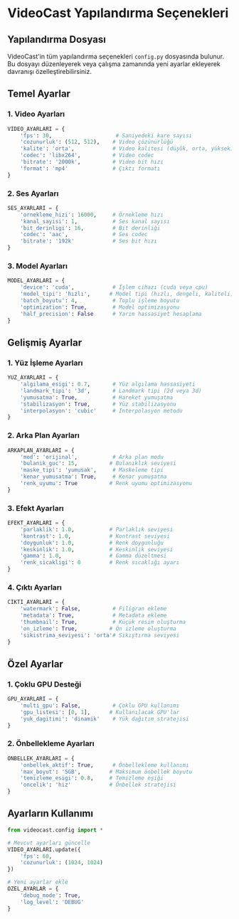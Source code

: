 # VideoCast Yapılandırma Seçenekleri

## Yapılandırma Dosyası

VideoCast'in tüm yapılandırma seçenekleri `config.py` dosyasında bulunur. Bu dosyayı düzenleyerek veya çalışma zamanında yeni ayarlar ekleyerek davranışı özelleştirebilirsiniz.

## Temel Ayarlar

### 1. Video Ayarları

```python
VIDEO_AYARLARI = {
    'fps': 30,                    # Saniyedeki kare sayısı
    'cozunurluk': (512, 512),    # Video çözünürlüğü
    'kalite': 'orta',            # Video kalitesi (düşük, orta, yüksek)
    'codec': 'libx264',          # Video codec
    'bitrate': '2000k',          # Video bit hızı
    'format': 'mp4'              # Çıktı formatı
}
```

### 2. Ses Ayarları

```python
SES_AYARLARI = {
    'ornekleme_hizi': 16000,     # Örnekleme hızı
    'kanal_sayisi': 1,           # Ses kanal sayısı
    'bit_derinligi': 16,         # Bit derinliği
    'codec': 'aac',              # Ses codec
    'bitrate': '192k'            # Ses bit hızı
}
```

### 3. Model Ayarları

```python
MODEL_AYARLARI = {
    'device': 'cuda',            # İşlem cihazı (cuda veya cpu)
    'model_tipi': 'hızlı',      # Model tipi (hızlı, dengeli, kaliteli)
    'batch_boyutu': 4,           # Toplu işleme boyutu
    'optimization': True,        # Model optimizasyonu
    'half_precision': False      # Yarım hassasiyet hesaplama
}
```

## Gelişmiş Ayarlar

### 1. Yüz İşleme Ayarları

```python
YUZ_AYARLARI = {
    'algilama_esigi': 0.7,       # Yüz algılama hassasiyeti
    'landmark_tipi': '3d',       # Landmark tipi (2d veya 3d)
    'yumusatma': True,           # Hareket yumuşatma
    'stabilizasyon': True,       # Yüz stabilizasyonu
    'interpolasyon': 'cubic'     # Interpolasyon metodu
}
```

### 2. Arka Plan Ayarları

```python
ARKAPLAN_AYARLARI = {
    'mod': 'orijinal',           # Arka plan modu
    'bulanik_guc': 15,          # Bulanıklık seviyesi
    'maske_tipi': 'yumusak',     # Maskeleme tipi
    'kenar_yumusatma': True,     # Kenar yumuşatma
    'renk_uyumu': True          # Renk uyumu optimizasyonu
}
```

### 3. Efekt Ayarları

```python
EFEKT_AYARLARI = {
    'parlaklik': 1.0,           # Parlaklık seviyesi
    'kontrast': 1.0,            # Kontrast seviyesi
    'doygunluk': 1.0,           # Renk doygunluğu
    'keskinlik': 1.0,           # Keskinlik seviyesi
    'gamma': 1.0,               # Gamma düzeltmesi
    'renk_sicakligi': 0         # Renk sıcaklığı ayarı
}
```

### 4. Çıktı Ayarları

```python
CIKTI_AYARLARI = {
    'watermark': False,          # Filigran ekleme
    'metadata': True,            # Metadata ekleme
    'thumbnail': True,           # Küçük resim oluşturma
    'on_izleme': True,          # Ön izleme oluşturma
    'sikistrima_seviyesi': 'orta'# Sıkıştırma seviyesi
}
```

## Özel Ayarlar

### 1. Çoklu GPU Desteği

```python
GPU_AYARLARI = {
    'multi_gpu': False,          # Çoklu GPU kullanımı
    'gpu_listesi': [0, 1],      # Kullanılacak GPU'lar
    'yuk_dagitimi': 'dinamik'    # Yük dağıtım stratejisi
}
```

### 2. Önbellekleme Ayarları

```python
ONBELLEK_AYARLARI = {
    'onbellek_aktif': True,      # Önbellekleme kullanımı
    'max_boyut': '5GB',         # Maksimum önbellek boyutu
    'temizleme_esigi': 0.8,     # Temizleme eşiği
    'oncelik': 'hiz'            # Önbellek stratejisi
}
```

## Ayarların Kullanımı

```python
from videocast.config import *

# Mevcut ayarları güncelle
VIDEO_AYARLARI.update({
    'fps': 60,
    'cozunurluk': (1024, 1024)
})

# Yeni ayarlar ekle
OZEL_AYARLAR = {
    'debug_mode': True,
    'log_level': 'DEBUG'
}
```

